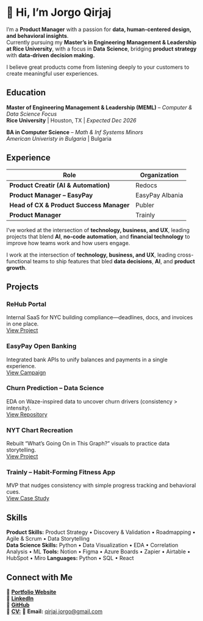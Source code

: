 # 👋 Hi, I’m **Jorgo Qirjaj**

I’m a **Product Manager** with a passion for **data, human-centered design, and behavioral insights**.  
Currently pursuing my **Master’s in Engineering Management & Leadership at Rice University**, with a focus in **Data** **Science**, bridging **product strategy** with **data-driven decision making.**

I believe great products come from listening deeply to your customers to create meaningful user experiences.

## Education

**Master of Engineering Management & Leadership (MEML)** – *Computer & Data Science Focus*  
**Rice University** | Houston, TX | *Expected Dec 2026*  

**BA in Computer Science** – *Math & Inf Systems Minors*  
*American Univeristy in Bulgaria* | Bulgaria  


## Experience

| Role | Organization |
|------|---------------|
| **Product Creatir (AI & Automation)** | Redocs | *NYC Real Estate SaaS Platform* |
| **Product Manager – EasyPay** | EasyPay Albania | *FinTech & Open Banking* |
| **Head of CX & Product Success Manager** | Publer | *Global Social Media Management SaaS* | 
| **Product Manager** | Trainly | *Habit-forming wellness app (MVP)* | 

I’ve worked at the intersection of **technology, business, and UX**, leading projects that blend **AI**, **no-code automation**, and **financial technology** to improve how teams work and how users engage.

I work at the intersection of **technology, business, and UX**, leading cross-functional teams to ship features that bled **data decisions**, **AI**, and **product growth**.


## Projects 

### **ReHub Portal**  
Internal SaaS for NYC building compliance—deadlines, docs, and invoices in one place.  
[View Project](https://github.com/jorgo-q/rehub-portal)

### **EasyPay Open Banking**  
Integrated bank APIs to unify balances and payments in a single experience.  
[View Campaign](https://www.easypay.al/)

### **Churn Prediction – Data Science**  
EDA on Waze-inspired data to uncover churn drivers (consistency > intensity).  
[View Repository](https://github.com/jorgo-q/churn-prediction-eda)

### **NYT Chart Recreation**  
Rebuilt “What’s Going On in This Graph?” visuals to practice data storytelling.  
[View Project](https://github.com/Jorgo-Rice/RCEL_506)

### **Trainly – Habit-Forming Fitness App**  
MVP that nudges consistency with simple progress tracking and behavioral cues.  
[View Case Study](https://www.jorgoqirjaj.com/projects/trainly)


## Skills

**Product Skills:** Product Strategy • Discovery & Validation • Roadmapping • Agile & Scrum • Data Storytelling  
**Data Science Skills:** Python • Data Visualization • EDA • Correlation Analysis • ML
**Tools:** Notion • Figma • Azure Boards • Zapier • Airtable • HubSpot • Miro 
**Languages:** Python • SQL • React

## Connect with Me

📎 [**Portfolio Website**](https://www.jorgoqirjaj.com)  
💼 [**LinkedIn**](https://www.linkedin.com/in/jorgo-qirjaj-721a44120/)  
🐙 [**GitHub**](https://github.com/jorgo-q)  
📄 [**CV:**](https://www.jorgoqirjaj.com/cv)
📧 **Email:** qirjaj.jorgo@gmail.com  

